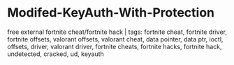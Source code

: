 # Modifed-KeyAuth-With-Protection
free external fortnite cheat/fortnite hack | tags: fortnite cheat, fortnite driver, fortnite offsets, valorant offsets, valorant cheat, data pointer, data ptr, ioctl, offsets, driver, valorant driver, fortnite cheats, fortnite hacks, fortnite hack, undetected, cracked, ud, keyauth
